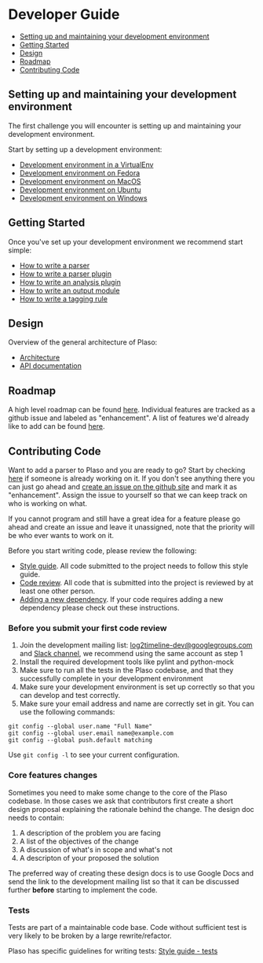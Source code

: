 # Developer Guide

* [Setting up and maintaining your development environment](Developers-Guide.html#setting-up-and-maintaining-your-development-environment)
* [Getting Started](Developers-Guide.html#getting-started)
* [Design](Developers-Guide.html#design)
* [Roadmap](Developers-Guide.html#roadmap)
* [Contributing Code](Developers-Guide.html#contributing-code)

## Setting up and maintaining your development environment

The first challenge you will encounter is setting up and maintaining your
development environment.

Start by setting up a development environment:

* [Development environment in a VirtualEnv](Developing-Virtualenv.md)
* [Development environment on Fedora](Developing-Fedora.md)
* [Development environment on MacOS](Developing-MacOS.md)
* [Development environment on Ubuntu](Developing-Ubuntu.md)
* [Development environment on Windows](Developing-Windows.md)

## Getting Started

Once you've set up your development environment we recommend start simple:

* [How to write a parser](How-to-write-a-parser-plugin.md)
* [How to write a parser plugin](How-to-write-a-parser-plugin.md)
* [How to write an analysis plugin](How-to-write-an-analysis-plugin.md)
* [How to write an output module](How-to-write-an-output-module.md)
* [How to write a tagging rule](How-to-write-a-tagging-rule.md)

## Design
Overview of the general architecture of Plaso:

* [Architecture](Internals.md)
* [API documentation](https://plaso.readthedocs.io/en/latest/sources/api/plaso.html)

## Roadmap

A high level roadmap can be found [here](../user/Releases-and-roadmap.md).
Individual features are tracked as a github issue and labeled as "enhancement".
A list of features we'd already like to add can be found
[here](https://github.com/log2timeline/plaso/issues?q=is%3Aopen+is%3Aissue+label%3Aenhancement).

## Contributing Code

Want to add a parser to Plaso and you are ready to go? Start by checking
[here](https://github.com/log2timeline/plaso/issues?q=is%3Aopen+is%3Aissue+label%3Aenhancement)
if someone is already working on it. If you don't see anything there you can
just go ahead and [create an issue on the github site](https://github.com/log2timeline/plaso/issues)
and mark it as "enhancement". Assign the issue to yourself so that we can keep
track on who is working on what.

If you cannot program and still have a great idea for a feature please go ahead
and create an issue and leave it unassigned, note that the priority will be who
ever wants to work on it.

Before you start writing  code, please review the following:

* [Style guide](Style-guide.md). All code submitted to the project needs to
follow this style guide.
* [Code review](https://github.com/log2timeline/l2tdocs/blob/master/process/Code%20review%20process.md). All code that is submitted into the project is
 reviewed by at least one other person.
* [Adding a new dependency](https://github.com/log2timeline/l2tdocs/blob/master/process/Dependencies.md).
If your code requires adding a new dependency please check out these instructions.

### Before you submit your first code review

1. Join the development mailing list: [log2timeline-dev@googlegroups.com](https://groups.google.com/forum/#%21forum/log2timeline-dev)
and [Slack channel](https://github.com/open-source-dfir/slack), we recommend
using the same account as step 1
1. Install the required development tools like pylint and python-mock
1. Make sure to run all the tests in the Plaso codebase, and that they
successfully complete in your development environment
1. Make sure your development environment is set up correctly so that you can develop
 and test correctly.
1. Make sure your email address and name are correctly set in git. You can use
the following commands:
```
git config --global user.name "Full Name"
git config --global user.email name@example.com
git config --global push.default matching
```

Use `git config -l` to see your current configuration.

### Core features changes

Sometimes you need to make some change to the core of the Plaso codebase.
In those cases we ask that contributors first create a short design proposal
explaining the rationale behind the change. The design doc needs to contain:

1. A description of the problem you are facing
1. A list of the objectives of the change
1. A discussion of what's in scope and what's not
1. A descripton of your proposed the solution

The preferred way of creating these design docs is to use Google Docs and send
the link to the development mailing list so that it can be discussed further
**before** starting to implement the code.

### Tests

Tests are part of a maintainable code base. Code without sufficient test is very
likely to be broken by a large rewrite/refactor.

Plaso has specific guidelines for writing tests: [Style guide - tests](Style-guide.html#tests)
